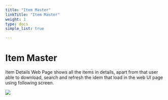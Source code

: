 ```yaml
---
title: "Item Master"
linkTitle: "Item Master"
weight: 1
type: docs
simple_list: true

---
```


# Item Master
Item Details Web Page shows all the items in details, apart from that user able to download, search and refresh the idem that load in the web UI page using following screen.

![](/images/UserGuides/Inventory/ItemMaster/Item_master.png)